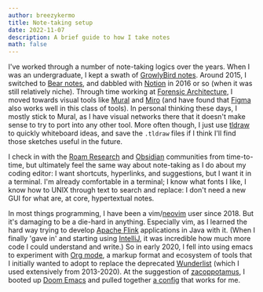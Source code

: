 ```yaml
---
author: breezykermo 
title: Note-taking setup 
date: 2022-11-07
description: A brief guide to how I take notes 
math: false
---
```


I've worked through a number of note-taking logics over the years.
When I was an undergraduate, I kept a swath of [GrowlyBird notes](https://growlybird.com/notes/).
Around 2015, I switched to [Bear notes](https://bear.app/), and dabbled with [Notion](https://www.notion.so/) in 2016 or so (when it was still relatively niche).
Through time working at [Forensic Architecture](https://forensic-architecture.org), I moved towards visual tools like [Mural](https://mural.co/) and [Miro](https://miro.com/) (and have found that [Figma](https://www.figma.com/) also works well in this class of tools).
In personal thinking these days, I mostly stick to Mural, as I have visual networks there that it doesn't make sense to try to port into any other tool.
More often though, I just use [tldraw](https://www.tldraw.com/) to quickly whiteboard ideas, and save the `.tldraw` files if I think I'll find those sketches useful in the future.

I check in with the [Roam Research](https://roamresearch.com/) and [Obsidian](https://obsidian.md/) communities from time-to-time, but ultimately feel the same way about note-taking as I do about my coding editor: I want shortcuts, hyperlinks, and suggestions, but I want it in a terminal. 
I'm already comfortable in a terminal; I know what fonts I like, I know how to UNIX through text to search and replace: I don't need a new GUI for what are, at core, hypertextual notes.

In most things programming, I have been a vim/[neovim](https://neovim.io/) user since 2018.
But it's damaging to be a die-hard in anything.
Especially vim, as I learned the hard way trying to develop [Apache Flink](https://flink.apache.org/) applications in Java with it.
(When I finally 'gave in' and starting using [IntelliJ](https://www.jetbrains.com/idea/), it was incredible how much more code I could understand and write.)
So in early 2020, I fell into using emacs to experiment with [Org mode](https://orgmode.org/), a markup format and ecosystem of tools that I initially wanted to adopt to replace the deprecated [Wunderlist](https://en.wikipedia.org/wiki/Wunderlist) (which I used extensively from 2013-2020).
At the suggestion of [zacoppotamus](https://github.com/zacoppotamus), I booted up [Doom Emacs](https://github.com/doomemacs/doomemacs) and pulled together [a config](https://github.com/breezykermo/.doom.d) that works for me.


